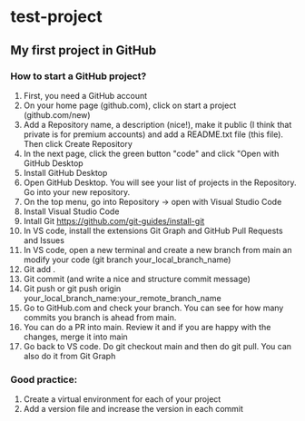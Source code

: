 # test-project
 ## My first project in GitHub 

### How to start a GitHub project?

1. First, you need a GitHub account
2. On your home page (github.com), click on start a project (github.com/new)
3. Add a Repository name, a description (nice!), make it public (I think that private is for premium accounts) and add a README.txt file (this file). Then click Create Repository
4. In the next page, click the green button "code" and click "Open with GitHub Desktop
5. Install GitHub Desktop
6. Open GitHub Desktop. You will see your list of projects in the Repository. Go into your new repository.
7. On the top menu, go into Repository -> open with Visual Studio Code
8. Install Visual Studio Code
9. Intall Git https://github.com/git-guides/install-git
10. In VS code, install the extensions Git Graph and GitHub Pull Requests and Issues
11. In VS code, open a new terminal and create a new branch from main an modify your code (git branch your_local_branch_name)
12. Git add . 
13. Git commit (and write a nice and structure commit message)
14. Git push or git push origin your_local_branch_name:your_remote_branch_name
15. Go to GitHub.com and check your branch. You can see for how many commits you branch is ahead from main.
16. You can do a PR into main. Review it and if you are happy with the changes, merge it into main
17. Go back to VS code. Do git checkout main and then do git pull. You can also do it from Git Graph

### Good practice:
1. Create a virtual environment for each of your project
2. Add a version file and increase the version in each commit